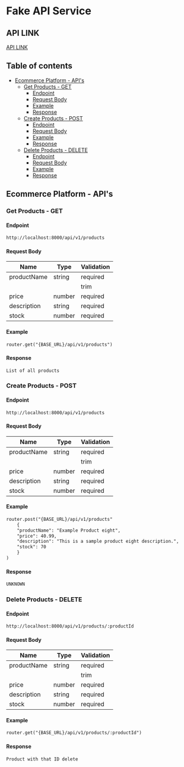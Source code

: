 # Fake API Service

## API LINK

[API LINK](https://documenter.getpostman.com/view/21676004/2sA2xmUAuD)

## Table of contents 
- [Ecommerce Platform - API's](#ecommerce-platform---apis)
  - [Get Products - GET](#get-products---get)
    - [Endpoint](#endpoint)
    - [Request Body](#request-body)
    - [Example](#example)
    - [Response](#response)
  - [Create Products - POST](#create-products---post)
    - [Endpoint](#endpoint-1)
    - [Request Body](#request-body-1)
    - [Example](#example-1)
    - [Response](#response-1)
  - [Delete Products - DELETE](#delete-products---delete)
    - [Endpoint](#endpoint-2)
    - [Request Body](#request-body-2)
    - [Example](#example-2)
    - [Response](#response-2)
  
## Ecommerce Platform - API's

### Get Products - GET

#### Endpoint

```markdown
http://localhost:8000/api/v1/products
```
#### Request Body

| Name | Type | Validation |
| ---- | ---- | ------ |
| productName | string | required |
| | | trim |
| price | number | required |
| description | string | required |
| stock | number | required |

#### Example

```markdown
router.get("{BASE_URL}/api/v1/products")
```
#### Response 

```markdown
List of all products
```

### Create Products - POST

#### Endpoint

```markdown
http://localhost:8000/api/v1/products
```

#### Request Body

| Name | Type | Validation |
| ---- | ---- | ------ |
| productName | string | required |
| | | trim |
| price | number | required |
| description | string | required |
| stock | number | required |

#### Example

```markdown
router.post("{BASE_URL}/api/v1/products"
    {
    "productName": "Example Product eight",
    "price": 40.99,
    "description": "This is a sample product eight description.",
    "stock": 70
    }
)
```
#### Response 

```markdown
UNKNOWN
```
### Delete Products - DELETE

#### Endpoint

```markdown
http://localhost:8000/api/v1/products/:productId
```
#### Request Body

| Name | Type | Validation |
| ---- | ---- | ------ |
| productName | string | required |
| | | trim |
| price | number | required |
| description | string | required |
| stock | number | required |

#### Example

```markdown
router.get("{BASE_URL}/api/v1/products/:productId")
```
#### Response 

```markdown
Product with that ID delete
```
